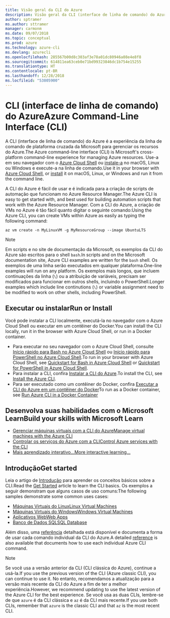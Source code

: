 ```yaml
---
title: Visão geral da CLI do Azure
description: Visão geral da CLI (interface de linha de comando) do Azure.
author: sptramer
ms.author: sttramer
manager: carmonm
ms.date: 09/07/2018
ms.topic: conceptual
ms.prod: azure
ms.technology: azure-cli
ms.devlang: azurecli
ms.openlocfilehash: 285567b00d8c303af3e78a01dc80946a08e4e8f8
ms.sourcegitcommit: 614811ea63ceb0e71bd99323846dc1b754e15255
ms.translationtype: HT
ms.contentlocale: pt-BR
ms.lasthandoff: 12/28/2018
ms.locfileid: "53805900"
---
```

# <a name="azure-command-line-interface-cli"></a><span data-ttu-id="54af6-103">CLI (interface de linha de comando) do Azure</span><span class="sxs-lookup"><span data-stu-id="54af6-103">Azure Command-Line Interface (CLI)</span></span>

<span data-ttu-id="54af6-104">A CLI (interface de linha de comando) do Azure é a experiência da linha de comando de plataforma cruzada da Microsoft para gerenciar os recursos do Azure.</span><span class="sxs-lookup"><span data-stu-id="54af6-104">The Azure command-line interface (CLI) is Microsoft's cross-platform command-line experience for managing Azure resources.</span></span>
<span data-ttu-id="54af6-105">Use-a em seu navegador com o [Azure Cloud Shell](/azure/cloud-shell/overview) ou [instale-a](install-azure-cli.md) no macOS, Linux ou Windows e execute-a na linha de comando.</span><span class="sxs-lookup"><span data-stu-id="54af6-105">Use it in your browser with [Azure Cloud Shell](/azure/cloud-shell/overview), or [install](install-azure-cli.md) it on macOS, Linux, or Windows and run it from the command line.</span></span>

<span data-ttu-id="54af6-106">A CLI do Azure é fácil de usar e é indicada para a criação de scripts de automação que funcionam no Azure Resource Manager.</span><span class="sxs-lookup"><span data-stu-id="54af6-106">The Azure CLI is easy to get started with, and best used for building automation scripts that work with the Azure Resource Manager.</span></span>
<span data-ttu-id="54af6-107">Com a CLI do Azure, a criação de VMs no Azure é tão fácil quanto digitar o seguinte comando:</span><span class="sxs-lookup"><span data-stu-id="54af6-107">Using the Azure CLI, you can create VMs within Azure as easily as typing the following command:</span></span>

```azurecli-interactive
az vm create -n MyLinuxVM -g MyResourceGroup --image UbuntuLTS
```

> [!NOTE]
>
> <span data-ttu-id="54af6-108">Em scripts e no site de documentação da Microsoft, os exemplos da CLI do Azure são escritos para o shell `bash`.</span><span class="sxs-lookup"><span data-stu-id="54af6-108">In scripts and on the Microsoft documentation site, Azure CLI examples are written for the `bash` shell.</span></span> <span data-ttu-id="54af6-109">Os exemplos de uma linha serão executados em qualquer plataforma.</span><span class="sxs-lookup"><span data-stu-id="54af6-109">One-line examples will run on any platform.</span></span> <span data-ttu-id="54af6-110">Os exemplos mais longos, que incluem continuações da linha (`\`) ou a atribuição de variáveis, precisam ser modificados para funcionar em outros shells, incluindo o PowerShell.</span><span class="sxs-lookup"><span data-stu-id="54af6-110">Longer examples which include line continutions (`\`) or variable assignment need to be modified to work on other shells, including PowerShell.</span></span>

## <a name="run-or-install"></a><span data-ttu-id="54af6-111">Executar ou instalar</span><span class="sxs-lookup"><span data-stu-id="54af6-111">Run or Install</span></span>

<span data-ttu-id="54af6-112">Você pode instalar a CLI localmente, executá-la no navegador com o Azure Cloud Shell ou executar em um contêiner do Docker.</span><span class="sxs-lookup"><span data-stu-id="54af6-112">You can install the CLI locally, run it in the browser with Azure Cloud Shell, or run in a Docker container.</span></span>

* <span data-ttu-id="54af6-113">Para executar no seu navegador com o Azure Cloud Shell, consulte [Início rápido para Bash no Azure Cloud Shell](/azure/cloud-shell/quickstart) ou [Início rápido para PowerShell no Azure Cloud Shell](/azure/cloud-shell/quickstart-powershell).</span><span class="sxs-lookup"><span data-stu-id="54af6-113">To run in your browser with Azure Cloud Shell, see [Quickstart for Bash in Azure Cloud Shell](/azure/cloud-shell/quickstart) or [Quickstart for PowerShell in Azure Cloud Shell](/azure/cloud-shell/quickstart-powershell).</span></span>
* <span data-ttu-id="54af6-114">Para instalar a CLI, confira [Instalar a CLI do Azure](install-azure-cli.md).</span><span class="sxs-lookup"><span data-stu-id="54af6-114">To install the CLI, see [Install the Azure CLI](install-azure-cli.md).</span></span>
* <span data-ttu-id="54af6-115">Para ser executado como um contêiner do Docker, confira [Executar a CLI do Azure em um contêiner do Docker](run-azure-cli-docker.md)</span><span class="sxs-lookup"><span data-stu-id="54af6-115">To run as a Docker container, see [Run Azure CLI in a Docker Container](run-azure-cli-docker.md)</span></span>

## <a name="build-your-skills-with-microsoft-learn"></a><span data-ttu-id="54af6-116">Desenvolva suas habilidades com o Microsoft Learn</span><span class="sxs-lookup"><span data-stu-id="54af6-116">Build your skills with Microsoft Learn</span></span>

- [<span data-ttu-id="54af6-117">Gerenciar máquinas virtuais com a CLI do Azure</span><span class="sxs-lookup"><span data-stu-id="54af6-117">Manage virtual machines with the Azure CLI</span></span>](/learn/modules/manage-virtual-machines-with-azure-cli/)
- [<span data-ttu-id="54af6-118">Controlar os serviços do Azure com a CLI</span><span class="sxs-lookup"><span data-stu-id="54af6-118">Control Azure services with the CLI</span></span>](/learn/modules/control-azure-services-with-cli/)
- [<span data-ttu-id="54af6-119">Mais aprendizado interativo...</span><span class="sxs-lookup"><span data-stu-id="54af6-119">More interactive learning...</span></span>](/learn/browse/?products=azure-clis)

## <a name="get-started"></a><span data-ttu-id="54af6-120">Introdução</span><span class="sxs-lookup"><span data-stu-id="54af6-120">Get started</span></span>

<span data-ttu-id="54af6-121">Leia o artigo de [Introdução](get-started-with-azure-cli.md) para aprender os conceitos básicos sobre a CLI.</span><span class="sxs-lookup"><span data-stu-id="54af6-121">Read the [Get Started](get-started-with-azure-cli.md) article to learn the CLI basics.</span></span> <span data-ttu-id="54af6-122">Os exemplos a seguir demonstram que alguns casos de uso comuns:</span><span class="sxs-lookup"><span data-stu-id="54af6-122">The following samples demonstrate some common uses cases:</span></span>

- [<span data-ttu-id="54af6-123">Máquinas Virtuais do Linux</span><span class="sxs-lookup"><span data-stu-id="54af6-123">Linux Virtual Machines</span></span>](/azure/virtual-machines/virtual-machines-linux-cli-samples?toc=%2fcli%2fazure%2ftoc.json&bc=%2fcli%2fazure%2fbreadcrumb%2ftoc.json)
- [<span data-ttu-id="54af6-124">Máquinas Virtuais do Windows</span><span class="sxs-lookup"><span data-stu-id="54af6-124">Windows Virtual Machines</span></span>](/azure/virtual-machines/virtual-machines-windows-cli-samples?toc=%2fcli%2fazure%2ftoc.json&bc=%2fcli%2fazure%2fbreadcrumb%2ftoc.json)
- [<span data-ttu-id="54af6-125">Aplicativos Web</span><span class="sxs-lookup"><span data-stu-id="54af6-125">Web Apps</span></span>](/azure/app-service-web/app-service-cli-samples?toc=%2fcli%2fazure%2ftoc.json&bc=%2fcli%2fazure%2fbreadcrumb%2ftoc.json)
- [<span data-ttu-id="54af6-126">Banco de Dados SQL</span><span class="sxs-lookup"><span data-stu-id="54af6-126">SQL Database</span></span>](/azure/sql-database/sql-database-cli-samples?toc=%2fcli%2fazure%2ftoc.json&bc=%2fcli%2fazure%2fbreadcrumb%2ftoc.json)

<span data-ttu-id="54af6-127">Além disso, uma [referência](/cli/azure/reference-index) detalhada está disponível e documenta a forma de usar cada comando individual da CLI do Azure.</span><span class="sxs-lookup"><span data-stu-id="54af6-127">A detailed [reference](/cli/azure/reference-index) is also available that documents how to use each individual Azure CLI command.</span></span>

> [!NOTE]
> <span data-ttu-id="54af6-128">Se você usa a versão anterior da CLI (CLI clássica do Azure), continue a usá-la.</span><span class="sxs-lookup"><span data-stu-id="54af6-128">If you use the previous version of the CLI (Azure classic CLI), you can continue to use it.</span></span>
> <span data-ttu-id="54af6-129">No entanto, recomendamos a atualização para a versão mais recente da CLI do Azure a fim de ter a melhor experiência.</span><span class="sxs-lookup"><span data-stu-id="54af6-129">However, we recommend updating to use the latest version of the Azure CLI for the best experience.</span></span>
> <span data-ttu-id="54af6-130">Se você usa as duas CLIs, lembre-se de que `azure` é da CLI clássica e `az` é da CLI mais recente.</span><span class="sxs-lookup"><span data-stu-id="54af6-130">If you use both CLIs, remember that `azure` is the classic CLI and that `az` is the most recent CLI.</span></span>
